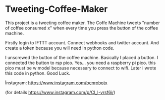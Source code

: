 # Tweeting-Coffee-Maker

This project is a tweeting coffee maker.
The Coffe Machine tweets "number of coffee consumed x" when every time you press the button of the coffee machine.

Firstly login to IFTTT account.
Connect webhooks and twitter account.
And create a token because you will need in python code.

I unscrewed the button of the coffee machine. Basically I placed a button. 
I connected the button to rsp pico. Yes... you need a raspberry pi pico. this pico must be w model because necessary to connect to wifi.
Later i wrote this code in python.
Good Luck.

İnstagram: https://www.instagram.com/benrobotx

(for details https://www.instagram.com/p/Cl_I-vrsf6i/)
